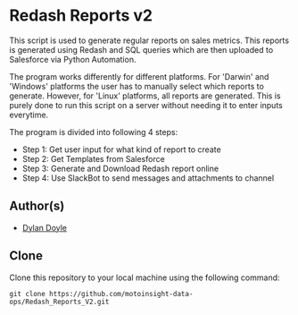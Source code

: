 # Redash Reports v2

This script is used to generate regular reports on sales metrics. This 
reports is generated using Redash and SQL queries which are then 
uploaded to Salesforce via Python Automation. 

The program works differently for different platforms. For 'Darwin' and 
'Windows' platforms the user has to manually select which reports to 
generate. However, for 'Linux' platforms, all reports are generated. 
This is purely done to run this script on a server without needing it to 
enter inputs everytime. 

The program is divided into following 4 steps:
- Step 1: Get user input for what kind of report to create
- Step 2: Get Templates from Salesforce
- Step 3: Generate and Download Redash report online
- Step 4: Use SlackBot to send messages and attachments to channel



## Author(s)

- [Dylan Doyle](https://github.com/ddoyle-moto)



## Clone

Clone this repository to your local machine using the following command:

`git clone https://github.com/motoinsight-data-ops/Redash_Reports_V2.git`
